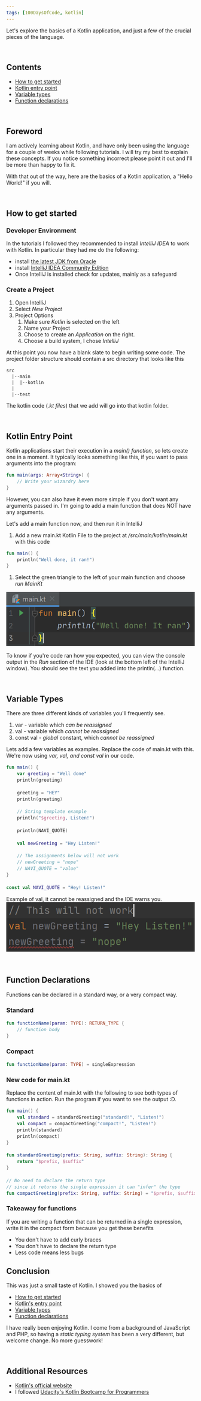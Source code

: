 ```yaml
---
tags: [100DaysOfCode, kotlin]
---
```


Let's explore the basics of a Kotlin application, and just a few of the crucial pieces of the language.

&nbsp;
## Contents
- [How to get started](#how-to-get-started)
- [Kotlin entry point](#kotlin-entry-point)
- [Variable types](#variable-types)
- [Function declarations](#function-declarations)

&nbsp;
## Foreword

I am actively learning about Kotlin, and have only been using the language for a couple of weeks while following tutorials.  I will try my best to explain these concepts.  If you notice something incorrect please point it out and I'll be more than happy to fix it.

With that out of the way, here are the basics of a Kotlin application, a "Hello World!" if you will.

&nbsp;
## How to get started

### Developer Environment
In the tutorials I followed they recommended to install _IntelliJ IDEA_ to work with Kotlin. In particular they had me do the following:
- install [the latest JDK from Oracle](http://www.oracle.com/technetwork/java/javase/overview/index.html)
- install [IntelliJ IDEA Community Edition](https://www.jetbrains.com/idea/)
- Once IntelliJ is installed check for updates, mainly as a safeguard

### Create a Project
1. Open IntelliJ
1. Select _New Project_
1. Project Options
    1. Make sure _Kotlin_ is selected on the left
    1. Name your Project
    1. Choose to create an _Application_ on the right.
    1. Choose a build system, I chose _IntelliJ_

At this point you now have a blank slate to begin writing some code.  The project folder structure should contain a src directory that looks like this
```
src
  |--main
  |  |--kotlin
  |
  |--test
```

The kotlin code (_.kt files_) that we add will go into that kotlin folder.


&nbsp;
## Kotlin Entry Point
Kotlin applications start their execution in a _main() function_, so lets create one in a moment.  It typically looks something like this, if you want to pass arguments into the program:
```kotlin
fun main(args: Array<String>) {
    // Write your wizardry here
}
```

However, you can also have it even more simple if you don't want any arguments passed in.  I'm going to add a main function that does NOT have any arguments.

Let's add a main function now, and then run it in IntelliJ
1. Add a new main.kt Kotlin File to the project at _/src/main/kotlin/main.kt_ with this code
```kotlin
fun main() {
    println("Well done, it ran!")
}
```
1. Select the green triangle to the left of your main function and choose _run MainKt_

![Icon Button Next to main](/images/runKoltin.PNG)

To know if you're code ran how you expected, you can view the console output in the _Run_ section of the IDE (look at the bottom left of the IntelliJ window).  You should see the text you added into the println(...) function.

&nbsp;
## Variable Types

There are three different kinds of variables you'll frequently see.
1. var - variable which _can be reassigned_
1. val - variable which _cannot be reassigned_
1. const val - _global_ constant, which _cannot be reassigned_

Lets add a few variables as examples.  Replace the code of main.kt with this.  We're now using _var, val, and const val_ in our code.
```kotlin
fun main() {
    var greeting = "Well done"
    println(greeting)

    greeting = "HEY"
    println(greeting)

    // String template example
    println("$greeting, Listen!")

    println(NAVI_QUOTE)

    val newGreeting = "Hey Listen!"
    
    // The assignments below will not work
    // newGreeting = "nope"
    // NAVI_QUOTE = "value"
}

const val NAVI_QUOTE = "Hey! Listen!"
```

Example of val, it cannot be reassigned and the IDE warns you.
![Red squiggly warnings in editor](/images/valReassign.PNG)

&nbsp;
## Function Declarations

Functions can be declared in a standard way, or a very compact way.

### Standard
```kotlin
fun functionName(param: TYPE): RETURN_TYPE {
    // function body
}
```

### Compact
```kotlin
fun functionName(param: TYPE) = singleExpression
```

### New code for main.kt

Replace the content of main.kt with the following to see both types of functions in action. Run the program if you want to see the output :D.

```kotlin
fun main() {
    val standard = standardGreeting("standard!", "Listen!")
    val compact = compactGreeting("compact!", "Listen!")
    println(standard)
    println(compact)
}

fun standardGreeting(prefix: String, suffix: String): String {
    return "$prefix, $suffix"
}

// No need to declare the return type
// since it returns the single expression it can "infer" the type
fun compactGreeting(prefix: String, suffix: String) = "$prefix, $suffix"
```

### Takeaway for functions
If you are writing a function that can be returned in a single expression, write it in the compact form because you get these benefits
- You don't have to add curly braces
- You don't have to declare the return type
- Less code means less bugs

## Conclusion

This was just a small taste of Kotlin.  I showed you the basics of
- [How to get started](#how-to-get-started)
- [Kotlin's entry point](#kotlin-entry-point)
- [Variable types](#variable-types)
- [Function declarations](#function-declarations)

I have really been enjoying Kotlin.  I come from a background of JavaScript and PHP, so having a _static typing system_ has been a very different, but welcome change.  No more guesswork!

&nbsp;
## Additional Resources
- [Kotlin's official website](https://kotlinlang.org)
- I followed [Udacity's Kotlin Bootcamp for Programmers](https://www.udacity.com/course/kotlin-bootcamp-for-programmers--ud9011)